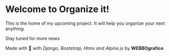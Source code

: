 # Welcome to Organize it!

This is the home of my upcoming project. It will help you organize your next anything.

Stay tuned for more news

Made with 🩶 with *Django, Bootstrap, Htmx and Alpine.js* by **WEBBOgrafico**
